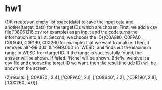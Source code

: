 # hw1
(1)It creates an empty list space(data) to save the input data and another(target_data) for the target IDs which are chosen.
First, we add a csv file(108061216.csv for example) as an input and the code turns the information into a list.
Second, we choose the IDs(C0A880, C0F9A0, C0G640, C0R190, C0X260 for example) that we want to analize.
Then, it removes all '-99.000' & '-999.000' in 'WDSD' 
and finds out the maximum range in WDSD from target ID.
If the range is successfully found, the answer will be shown.
If failed, 'None' will be shown.
Briefly, we give it a csv file and choose the target ID we want, then the result(include ID) will be shown on the screen. 

(2)results: [['C0A880', 2.4], ['C0F9A0', 2.1], ['C0G640', 3.2], ['C0R190', 2.8], ['C0X260', 4.0]]
